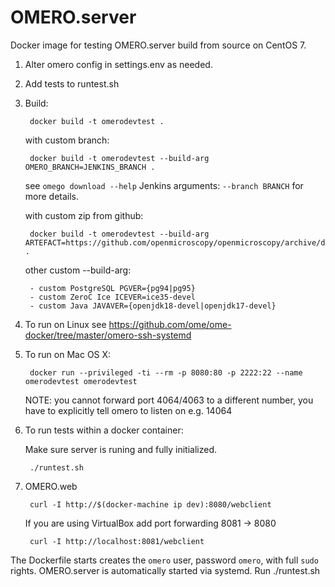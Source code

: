 OMERO.server
=========

Docker image for testing OMERO.server build from source on CentOS 7.

1. Alter omero config in settings.env as needed.

2. Add tests to runtest.sh

3. Build:

        docker build -t omerodevtest .

    with custom branch:

        docker build -t omerodevtest --build-arg OMERO_BRANCH=JENKINS_BRANCH .

    see `omego download --help` Jenkins arguments: `--branch BRANCH` for more details.

    with custom zip from github:

        docker build -t omerodevtest --build-arg ARTEFACT=https://github.com/openmicroscopy/openmicroscopy/archive/develop.zip .

    other custom --build-arg:

        - custom PostgreSQL PGVER={pg94|pg95}
        - custom ZeroC Ice ICEVER=ice35-devel
        - custom Java JAVAVER={openjdk18-devel|openjdk17-devel}

4. To run on Linux see https://github.com/ome/ome-docker/tree/master/omero-ssh-systemd

5. To run on Mac OS X:

        docker run --privileged -ti --rm -p 8080:80 -p 2222:22 --name omerodevtest omerodevtest

    NOTE: you cannot forward port 4064/4063 to a different number, you have to explicitly tell omero to listen on e.g. 14064

6. To run tests within a docker container:

    Make sure server is runing and fully initialized.

        ./runtest.sh

7. OMERO.web

        curl -I http://$(docker-machine ip dev):8080/webclient

    If you are using VirtualBox add port forwarding 8081 -> 8080

        curl -I http://localhost:8081/webclient


The Dockerfile starts creates the `omero` user, password `omero`, with full `sudo` rights. OMERO.server is automatically started via systemd. Run ./runtest.sh
